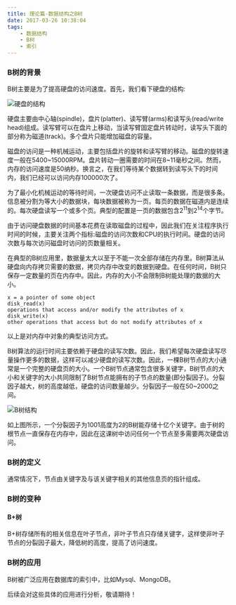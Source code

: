 ```yaml
---
title: 理论篇-数据结构之B树
date: 2017-03-26 10:38:04
tags:
	- 数据结构
	- B树
	- 索引
---
```


### B树的背景
[comment]:计算机主要包含两部分，计算设备与存储设备。计算设备负责程序的执行，存储设备负责将数据交给计算设备来计算，并保存计算结果。计算设备一般是CPU，存储设备一般是内存和硬盘。下面三种设备的的功能及优缺点:

[comment]:设备|功能|优点|缺点----|----|----|----
[comment]:CPU|负责程序的执行|执行速度非常快|缓存的数据非常少，需要从其他地方读取数据
[comment]:内存|负责数据的存取|存取速度很快|存储容量有限(2GB~32GB)
[comment]:硬盘|负责数据的存取|存储容量很大(512GB~3T)|存取速度很慢

[comment]:由于以上设备的特点，所以硬盘一般用来存储静态数据，内存一般用来存储动态数据。比如当我们安装QQ的时候，我们是将程序存到硬盘中，当我们打开QQ的时候，需要将硬盘中的程序加载到内存中执行。

B树主要是为了提高硬盘的访问速度。首先，我们看下硬盘的结构:

![硬盘的结构](/img/disk.png)

硬盘主要由中心轴(spindle)，盘片(platter)、读写臂(arms)和读写头(read/write head)组成。读写臂可以在盘片上移动，当读写臂固定盘片转动时，读写头下面的部分称为磁道(track)。多个盘片只能增加磁盘的容量。

磁盘的访问是一种机械运动，主要包括盘片的旋转和读写臂的移动。磁盘的旋转速度一般在5400~15000RPM。盘片转动一圈需要的时间在8~11毫秒之间。然而，内存的访问速度是50纳秒。换言之，在我们等待某个数据转到读写头下的时间内，我们已经可以访问内存100000次了。

为了最小化机械运动的等待时间，一次硬盘访问不止读取一条数据，而是很多条。信息被分割为等大小的数据块，每块数据被称为一页。每页的数据在磁道内是连续的。每次硬盘读写一个或多个页。典型的配置是一页的数据包含$2^{11}$到$2^{14}$个字节。

由于访问硬盘数据的时间基本花费在读取磁盘的过程中，因此我们在关注程序执行时间的时候，主要关注两个指标:磁盘的访问次数和CPU的执行时间。硬盘的访问次数与每次访问磁盘时访问的页数量相关。

在典型的B树应用里，数据量太大以至于不能一次全部存储在内存里。B树算法从硬盘向内存拷贝需要的数据，拷贝内存中改变的数据到硬盘。在任何时间，B树只保存一定数量的页在内存中。因此，内存的大小不会限制B树能处理的数据的大小。

```
x = a pointer of some object
disk_read(x)
operations that access and/or modify the attributes of x
disk_write(x)
other operations that access but do not modify attributes of x
```

以上是对内存中对象的典型访问方式。

B树算法的运行时间主要依赖于硬盘的读写次数。因此，我们希望每次硬盘读写尽量操作更多的数据，这样可以减少硬盘的读写次数。因此，一棵B树节点的大小通常是一个完整的硬盘页的大小。一个B树节点通常包含很多关键字，B树节点的大小和关键字的大小共同限制了B树节点能拥有的子节点的数量(即分裂因子)。分裂因子越大，树的高度越低，硬盘的访问数量越少。分裂因子一般在50~2000之间。

![B树结构](/img/b-tree.png)

如上图所示，一个分裂因子为1001高度为2的B树能存储十亿个关键字。由于树的根节点一直保存在内存中，因此在这课树中访问任何一个节点至多需要两次硬盘访问。
### B树的定义
通常情况下，节点由关键字及与该关键字相关的其他信息页的指针组成。
### B树的变种
#### B+树
B+树存储所有的相关信息在叶子节点，非叶子节点只存储关键字，这样使非叶子节点的分裂因子最大，降低树的高度，提高了访问速度。
### B树的应用
B树被广泛应用在数据库的索引中，比如Mysql、MongoDB。

后续会对这些具体的应用进行分析，敬请期待！